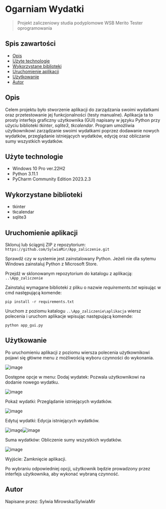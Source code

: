 # Ogarniam Wydatki
> Projekt zaliczeniowy studia podyplomowe WSB Merito Tester oprogramowania 

## Spis zawartości
* [Opis](#opis)
* [Użyte technologie](#użyte-technologie)
* [Wykorzystane biblioteki](#wykorzystane-biblioteki)
* [Uruchomienie aplikacji](#uruchomienie-aplikacji)
* [Użytkowanie](#użytkowanie)
* [Autor](#autor)

## Opis
Celem projektu było stworzenie aplikacji do zarządzania swoimi wydatkami oraz przetestowanie jej funkcjonalności (testy manualne). Aplikacja ta to prosty interfejs graficzny użytkownika (GUI) napisany w języku Python przy użyciu biblioteki _tkinter_, _sqlite3_, _tkcalendar_. Program umożliwia użytkownikowi zarządzanie swoimi wydatkami poprzez dodawanie nowych wydatków, przeglądanie istniejących wydatków, edycję oraz obliczanie sumy wszystkich wydatków.

## Użyte technologie
- Windows 10 Pro ver.22H2
- Python 3.11.1
- PyCharm Community Edition 2023.2.3

## Wykorzystane biblioteki
- tkinter
- tkcalendar
- sqlite3

## Uruchomienie aplikacji
Sklonuj lub ściągnij ZIP z repozytorium:
`https://github.com/SylwiaMir/App_zaliczenie.git`

Sprawdź czy w systemie jest zainstalowany Python. Jeżeli nie dla sytemu Windows zainstaluj Python z Microsoft Store.

Przejdź w sklonowanym repozytorium do katalogu z aplikacją:
`..\App_zaliczenie`

Zainstaluj wymagane biblioteki z pliku o nazwie _requirements.txt_ wpisując w cmd następującą komende:

`pip install -r requirements.txt`

Uruchom z poziomu katalogu `..\App_zaliczenie\aplikacja` wiersz polecenia i uruchom aplikacje wpisując następującą komende:

`python app_gui.py`

## Użytkowanie
Po uruchomieniu aplikacji z poziomu wiersza polecenia użytkownikowi pojawi się główne menu z możliwością wyboru czynności do wykonania.

![image](https://github.com/SylwiaMir/App_zaliczenie/assets/144534601/a29e44b0-e3de-4ad5-9738-e6d930d77ed8)

Dostępne opcje w menu:
Dodaj wydatek: Pozwala użytkownikowi na dodanie nowego wydatku.

![image](https://github.com/SylwiaMir/App_zaliczenie/assets/144534601/056ac0ee-b8c1-4cdb-b71a-8b296405f73c)

Pokaż wydatki: Przeglądanie istniejących wydatków.

![image](https://github.com/SylwiaMir/App_zaliczenie/assets/144534601/435893e1-f7f9-4cf0-b44d-bf8dbf9418d6)

Edytuj wydatki: Edycja istniejących wydatków.

![image](https://github.com/SylwiaMir/App_zaliczenie/assets/144534601/6c9781f2-94c2-4d2f-98bc-58571653541f)![image](https://github.com/SylwiaMir/App_zaliczenie/assets/144534601/bfcc3c00-2ce1-4d10-b5af-fbf7012b662a)


Suma wydatków: Obliczenie sumy wszystkich wydatków.

![image](https://github.com/SylwiaMir/App_zaliczenie/assets/144534601/8755eaaa-540f-4052-b15b-4f88d36a48e2)

Wyjście: Zamknięcie aplikacji.

Po wybraniu odpowiedniej opcji, użytkownik będzie prowadzony przez interfejs użytkownika, aby wykonać wybraną czynność.
## Autor
Napisane przez: Sylwia Mirowska/SylwiaMir
